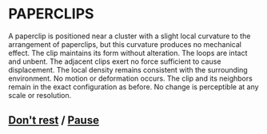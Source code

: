 # PAPERCLIPS

A paperclip is positioned near a cluster with a slight local curvature to the arrangement of paperclips, but this curvature produces no mechanical effect. The clip maintains its form without alteration. The loops are intact and unbent. The adjacent clips exert no force sufficient to cause displacement. The local density remains consistent with the surrounding environment. No motion or deformation occurs. The clip and its neighbors remain in the exact configuration as before. No change is perceptible at any scale or resolution.

## [Don't rest](page-cb697555ae08aa56) / [Pause](page-41bd2097e4ba8d16)
